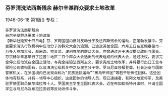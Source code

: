 ### 芬罗清洗法西斯残余  赫尔辛基群众要求土地改革

1946-06-18
第1版()
专栏：

    芬罗清洗法西斯残余
    赫尔辛基群众要求土地改革
    【新华社延安十四日电】芬、罗两国国内反对反动分子及法西斯残余的运动，正蓬勃发展中。芬兰要求清洗行政机构中反动分子的群众大会的浪潮，已波及芬兰全国，六月五日在亚鲍塞德市一万多人参加大会，基米西、拉普兰、波利等地的群众大会，亦曾通过若干决议提交政府与国会。芬京赫尔辛基举行了拉普兰地区二百个群众大会选出的代表组成的代表大会，通过决议，要求完全停止反动派在全国之活动，与完全摧毁法西斯主义，要求完成土地改革，并将银行出口工业与保险公司收归国有，以及清洗公私机关中之反民主分子等。罗马尼亚各报登载，社会治安与国家警察机关，在罗国境内已发现自称为“民族抵抗运动”“黑马甲师团”等若干恐怖性团体。这些团体均有联系，并有一领导中心组织，这些团体的领导人员，现已逮捕者，有阿文地亚将军，及美驻罗使团职员依尔维拉等十人。罗国民主学生全国代表大会，近在布加勒斯特开出时，吁请全国学生与马尼乌及布拉拉安奴等反动派作斗争。
